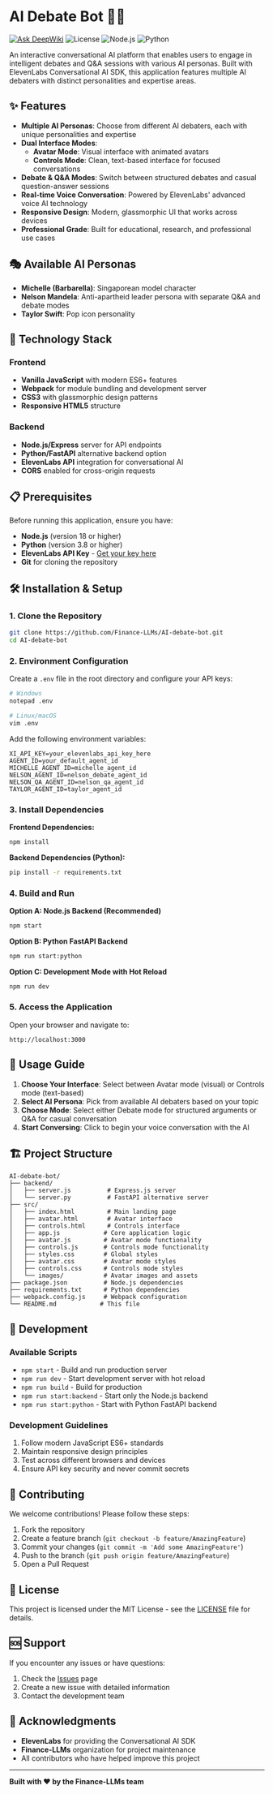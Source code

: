 # AI Debate Bot 🤖💬

[![Ask DeepWiki](https://deepwiki.com/badge.svg)](https://deepwiki.com/Finance-LLMs/AI-debate-bot)
![License](https://img.shields.io/badge/license-MIT-blue.svg)
![Node.js](https://img.shields.io/badge/Node.js-18+-green.svg)
![Python](https://img.shields.io/badge/Python-3.8+-blue.svg)

An interactive conversational AI platform that enables users to engage in intelligent debates and Q&A sessions with various AI personas. Built with ElevenLabs Conversational AI SDK, this application features multiple AI debaters with distinct personalities and expertise areas.

## ✨ Features

- **Multiple AI Personas**: Choose from different AI debaters, each with unique personalities and expertise
- **Dual Interface Modes**: 
  - **Avatar Mode**: Visual interface with animated avatars
  - **Controls Mode**: Clean, text-based interface for focused conversations
- **Debate & Q&A Modes**: Switch between structured debates and casual question-answer sessions
- **Real-time Voice Conversation**: Powered by ElevenLabs' advanced voice AI technology
- **Responsive Design**: Modern, glassmorphic UI that works across devices
- **Professional Grade**: Built for educational, research, and professional use cases

## 🎭 Available AI Personas

- **Michelle (Barbarella)**: Singaporean model character
- **Nelson Mandela**: Anti-apartheid leader persona with separate Q&A and debate modes
- **Taylor Swift**: Pop icon personality

## 🚀 Technology Stack

### Frontend
- **Vanilla JavaScript** with modern ES6+ features
- **Webpack** for module bundling and development server
- **CSS3** with glassmorphic design patterns
- **Responsive HTML5** structure

### Backend
- **Node.js/Express** server for API endpoints
- **Python/FastAPI** alternative backend option
- **ElevenLabs API** integration for conversational AI
- **CORS** enabled for cross-origin requests

## 📋 Prerequisites

Before running this application, ensure you have:

- **Node.js** (version 18 or higher)
- **Python** (version 3.8 or higher)
- **ElevenLabs API Key** - [Get your key here](https://elevenlabs.io/)
- **Git** for cloning the repository

## 🛠️ Installation & Setup

### 1. Clone the Repository
```bash
git clone https://github.com/Finance-LLMs/AI-debate-bot.git
cd AI-debate-bot
```

### 2. Environment Configuration
Create a `.env` file in the root directory and configure your API keys:

```bash
# Windows
notepad .env

# Linux/macOS
vim .env
```

Add the following environment variables:
```env
XI_API_KEY=your_elevenlabs_api_key_here
AGENT_ID=your_default_agent_id
MICHELLE_AGENT_ID=michelle_agent_id
NELSON_AGENT_ID=nelson_debate_agent_id
NELSON_QA_AGENT_ID=nelson_qa_agent_id
TAYLOR_AGENT_ID=taylor_agent_id
```

### 3. Install Dependencies

**Frontend Dependencies:**
```bash
npm install
```

**Backend Dependencies (Python):**
```bash
pip install -r requirements.txt
```

### 4. Build and Run

**Option A: Node.js Backend (Recommended)**
```bash
npm start
```

**Option B: Python FastAPI Backend**
```bash
npm run start:python
```

**Option C: Development Mode with Hot Reload**
```bash
npm run dev
```

### 5. Access the Application
Open your browser and navigate to:
```
http://localhost:3000
```

## 🎯 Usage Guide

1. **Choose Your Interface**: Select between Avatar mode (visual) or Controls mode (text-based)
2. **Select AI Persona**: Pick from available AI debaters based on your topic
3. **Choose Mode**: Select either Debate mode for structured arguments or Q&A for casual conversation
4. **Start Conversing**: Click to begin your voice conversation with the AI

## 🏗️ Project Structure

```
AI-debate-bot/
├── backend/
│   ├── server.js          # Express.js server
│   └── server.py          # FastAPI alternative server
├── src/
│   ├── index.html         # Main landing page
│   ├── avatar.html        # Avatar interface
│   ├── controls.html      # Controls interface
│   ├── app.js            # Core application logic
│   ├── avatar.js         # Avatar mode functionality
│   ├── controls.js       # Controls mode functionality
│   ├── styles.css        # Global styles
│   ├── avatar.css        # Avatar mode styles
│   ├── controls.css      # Controls mode styles
│   └── images/           # Avatar images and assets
├── package.json          # Node.js dependencies
├── requirements.txt      # Python dependencies
├── webpack.config.js     # Webpack configuration
└── README.md            # This file
```

## 🔧 Development

### Available Scripts

- `npm start` - Build and run production server
- `npm run dev` - Start development server with hot reload
- `npm run build` - Build for production
- `npm run start:backend` - Start only the Node.js backend
- `npm run start:python` - Start with Python FastAPI backend

### Development Guidelines

1. Follow modern JavaScript ES6+ standards
2. Maintain responsive design principles
3. Test across different browsers and devices
4. Ensure API key security and never commit secrets

## 🤝 Contributing

We welcome contributions! Please follow these steps:

1. Fork the repository
2. Create a feature branch (`git checkout -b feature/AmazingFeature`)
3. Commit your changes (`git commit -m 'Add some AmazingFeature'`)
4. Push to the branch (`git push origin feature/AmazingFeature`)
5. Open a Pull Request

## 📄 License

This project is licensed under the MIT License - see the [LICENSE](LICENSE) file for details.

## 🆘 Support

If you encounter any issues or have questions:

1. Check the [Issues](https://github.com/Finance-LLMs/AI-debate-bot/issues) page
2. Create a new issue with detailed information
3. Contact the development team

## 🙏 Acknowledgments

- **ElevenLabs** for providing the Conversational AI SDK
- **Finance-LLMs** organization for project maintenance
- All contributors who have helped improve this project

---

**Built with ❤️ by the Finance-LLMs team**

